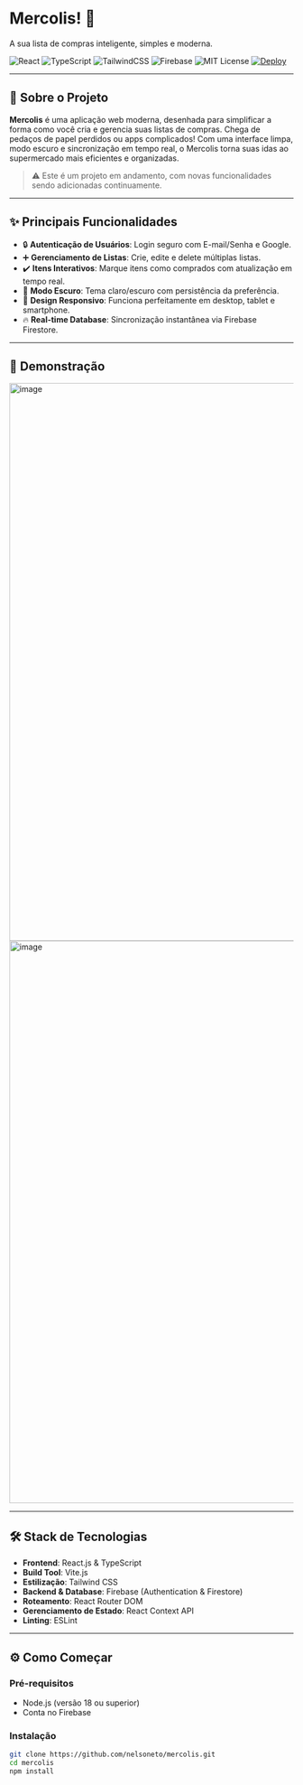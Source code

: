 # Mercolis! 📝  
A sua lista de compras inteligente, simples e moderna.

![React](https://img.shields.io/badge/React-18.2.0-blue?logo=react)
![TypeScript](https://img.shields.io/badge/TypeScript-5.0-blue?logo=typescript)
![TailwindCSS](https://img.shields.io/badge/TailwindCSS-3.3-blue?logo=tailwindcss)
![Firebase](https://img.shields.io/badge/Firebase-9.0-orange?logo=firebase)
![MIT License](https://img.shields.io/badge/License-MIT-green)
[![Deploy](https://img.shields.io/badge/Deploy-Vercel-black?logo=vercel)](https://nelson-portifolio.vercel.app/)

---

## 🚀 Sobre o Projeto

**Mercolis** é uma aplicação web moderna, desenhada para simplificar a forma como você cria e gerencia suas listas de compras. Chega de pedaços de papel perdidos ou apps complicados! Com uma interface limpa, modo escuro e sincronização em tempo real, o Mercolis torna suas idas ao supermercado mais eficientes e organizadas.

> ⚠️ Este é um projeto em andamento, com novas funcionalidades sendo adicionadas continuamente.

---

## ✨ Principais Funcionalidades

- 🔒 **Autenticação de Usuários**: Login seguro com E-mail/Senha e Google.
- ➕ **Gerenciamento de Listas**: Crie, edite e delete múltiplas listas.
- ✔️ **Itens Interativos**: Marque itens como comprados com atualização em tempo real.
- 🌙 **Modo Escuro**: Tema claro/escuro com persistência da preferência.
- 📱 **Design Responsivo**: Funciona perfeitamente em desktop, tablet e smartphone.
- 🔥 **Real-time Database**: Sincronização instantânea via Firebase Firestore.

---

## 📸 Demonstração

<img width="1287" height="988" alt="image" src="https://github.com/user-attachments/assets/b36e4378-ec26-4a40-87b9-5a289440b082" />
<img width="1287" height="996" alt="image" src="https://github.com/user-attachments/assets/a0085961-6ba5-4aa3-adb2-4a531ec94e08" />

---

## 🛠️ Stack de Tecnologias

- **Frontend**: React.js & TypeScript  
- **Build Tool**: Vite.js  
- **Estilização**: Tailwind CSS  
- **Backend & Database**: Firebase (Authentication & Firestore)  
- **Roteamento**: React Router DOM  
- **Gerenciamento de Estado**: React Context API  
- **Linting**: ESLint  

---

## ⚙️ Como Começar

### Pré-requisitos

- Node.js (versão 18 ou superior)
- Conta no Firebase

### Instalação

```bash
git clone https://github.com/nelsoneto/mercolis.git
cd mercolis
npm install

